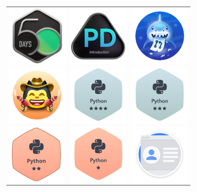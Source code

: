 ||||
|-|-|-|
|<img height=150px src='Badges/leetcode-2024-50-lg.png'>|<img height=150px src='Badges/leetcode-Introduction_to_Pandas_Badge.png'>|<img height=150px src='Badges/github-pull-shark.png'>|
|<img height=150px src='Badges/github-quickdraw.png'>|<img height=150px src='Badges/hackerrank_python_4.png'>|<img height=150px src='Badges/python_3star_hackerrank.png'>|
|<img height=150px src='Badges/hacherrank_python.png'>|<img height=150px src='Badges/hackerrank_python_1.png'>|<img height=150px src='Badges/gdev-created_profile.svg'>|
